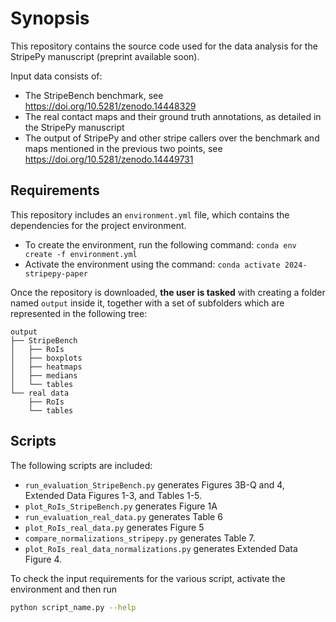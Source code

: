 # Synopsis

This repository contains the source code used for the data analysis for the StripePy manuscript (preprint available soon).

Input data consists of:
- The StripeBench benchmark, see https://doi.org/10.5281/zenodo.14448329
- The real contact maps and their ground truth annotations, as detailed in the StripePy manuscript
- The output of StripePy and other stripe callers over the benchmark and maps mentioned in the previous two points, see https://doi.org/10.5281/zenodo.14449731

## Requirements
This repository includes an `environment.yml` file, which contains the dependencies for the project environment.
- To create the environment, run the following command: `conda env create -f environment.yml`
- Activate the environment using the command: `conda activate 2024-stripepy-paper`

Once the repository is downloaded, **the user is tasked** with creating a folder named `output` inside it, together with a
set of subfolders which are represented in the following tree:
```
output
├── StripeBench
│   ├── RoIs
│   ├── boxplots
│   ├── heatmaps
│   ├── medians
│   └── tables
└── real data
    ├── RoIs
    └── tables
```

## Scripts
The following scripts are included:
- `run_evaluation_StripeBench.py` generates Figures 3B-Q and 4, Extended Data Figures 1-3, and Tables 1-5.
- `plot_RoIs_StripeBench.py` generates Figure 1A
- `run_evaluation_real_data.py` generates Table 6
- `plot_RoIs_real_data.py` generates Figure 5
- `compare_normalizations_stripepy.py` generates Table 7.
- `plot_RoIs_real_data_normalizations.py` generates Extended Data Figure 4.

To check the input requirements for the various script, activate the environment and then run
```bash
python script_name.py --help
```
